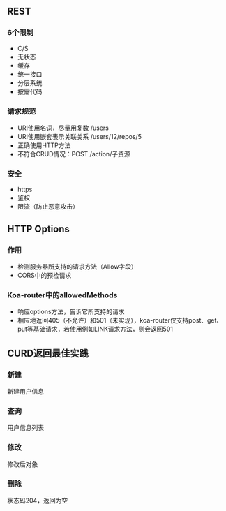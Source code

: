 ## REST

### 6个限制

+ C/S
+ 无状态
+  缓存
+ 统一接口
+ 分层系统
+ 按需代码

### 请求规范

+ URI使用名词，尽量用复数 /users
+ URI使用嵌套表示关联关系 /users/12/repos/5 
+ 正确使用HTTP方法
+ 不符合CRUD情况：POST /action/子资源

### 安全

+ https
+ 鉴权
+ 限流（防止恶意攻击）

## HTTP Options

### 作用

+ 检测服务器所支持的请求方法（Allow字段）
+ CORS中的预检请求

### Koa-router中的allowedMethods

+ 响应options方法，告诉它所支持的请求
+ 相应地返回405（不允许）和501（未实现），koa-router仅支持post、get、put等基础请求，若使用例如LINK请求方法，则会返回501

## CURD返回最佳实践

### 新建

新建用户信息

### 查询

用户信息列表

### 修改

修改后对象

### 删除

状态码204，返回为空